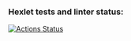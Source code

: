 ### Hexlet tests and linter status:
[![Actions Status](https://github.com/Smolskaia/python-project-lvl1/workflows/hexlet-check/badge.svg)](https://github.com/Smolskaia/python-project-lvl1/actions)